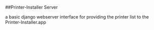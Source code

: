 ##Printer-Installer Server

a basic django webserver interface for providing the printer list to the Printer-Installer.app